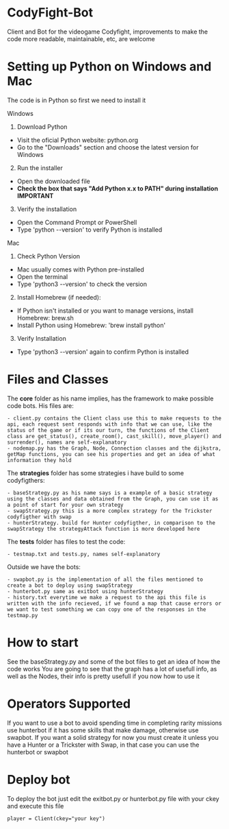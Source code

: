 # CodyFight-Bot
Client and Bot for the videogame Codyfight, improvements to make the code more readable, maintainable, etc, are welcome

# Setting up Python on Windows and Mac
The code is in Python so first we need to install it

Windows

1. Download Python
  - Visit the oficial Python website: python.org
  - Go to the "Downloads" section and choose the latest version for Windows
2. Run the installer
  - Open the downloaded file
  - **Check the box that says "Add Python x.x to PATH" during installation**  __IMPORTANT__
3. Verify the installation
  - Open the Command Prompt or PowerShell
  - Type 'python --version' to verify Python is installed

Mac

1. Check Python Version
  - Mac usually comes with Python pre-installed
  - Open the terminal
  - Type 'python3 --version' to check the version
2. Install Homebrew (if needed):
  - If Python isn't installed or you want to manage versions, install Homebrew: brew.sh
  - Install Python using Homebrew: 'brew install python'
3. Verify Installation
  - Type 'python3 --version' again to confirm Python is installed

# Files and Classes

The **core** folder as his name implies, has the framework to make possible code bots. His files are:

	- client.py contains the Client class use this to make requests to the api, each request sent responds with info that we can use, like the status of the game or if its our turn, the functions of the Client class are get_status(), create_room(), cast_skill(), move_player() and surrender(), names are self-explanatory 
 	- nodemap.py has the Graph, Node, Connection classes and the dijkstra, getMap functions, you can see his properties and get an idea of what information they hold

The **strategies** folder has some strategies i have build to some codyfigthers:

	- baseStrategy.py as his name says is a example of a basic strategy using the classes and data obtained from the Graph, you can use it as a point of start for your own strategy
 	- swapStrategy.py this is a more complex strategy for the Trickster codyfigther with swap
  	- hunterStrategy. build for Hunter codyfigther, in comparison to the swapStrategy the strategyAttack function is more developed here

The **tests** folder has files to test the code:

	- testmap.txt and tests.py, names self-explanatory

Outside we have the bots:

	- swapbot.py is the implementation of all the files mentioned to create a bot to deploy using swapStrategy
	- hunterbot.py same as exitbot using hunterStrategy
	- history.txt everytime we make a request to the api this file is written with the info recieved, if we found a map that cause errors or we want to test something we can copy one of the responses in the testmap.py

# How to start
See the baseStrategy.py and some of the bot files to get an idea of how the code works
You are going to see that the graph has a lot of usefull info, as well as the Nodes, their info is pretty usefull if you now how to use it

# Operators Supported
If you want to use a bot to avoid spending time in completing rarity missions use hunterbot if it has some skills that make damage, otherwise use swapbot.
If you want a solid strategy for now you must create it unless you have a Hunter or a Trickster with Swap, in that case you can use the hunterbot or swapbot

# Deploy bot
To deploy the bot just edit the exitbot.py or hunterbot.py file with your ckey and execute this file
```
player = Client(ckey="your key")

